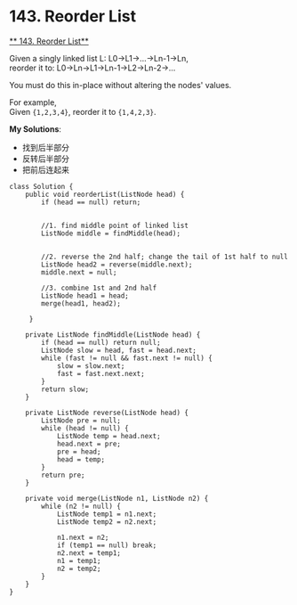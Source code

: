 # 143. Reorder List

[** 143. Reorder List**](https://leetcode.com/problems/reorder-list/description/)

Given a singly linked list L: L0→L1→…→Ln-1→Ln,  
reorder it to: L0→Ln→L1→Ln-1→L2→Ln-2→…

You must do this in-place without altering the nodes' values.

For example,  
Given `{1,2,3,4}`, reorder it to `{1,4,2,3}`.

**My Solutions**:

* 找到后半部分
* 反转后半部分
* 把前后连起来

```text
class Solution {
    public void reorderList(ListNode head) {
        if (head == null) return;
        
        
        //1. find middle point of linked list
        ListNode middle = findMiddle(head);
        
        
        //2. reverse the 2nd half; change the tail of 1st half to null
        ListNode head2 = reverse(middle.next);
        middle.next = null;
        
        //3. combine 1st and 2nd half
        ListNode head1 = head;
        merge(head1, head2);
        
     }
    
    private ListNode findMiddle(ListNode head) {
        if (head == null) return null;
        ListNode slow = head, fast = head.next; 
        while (fast != null && fast.next != null) {
            slow = slow.next;
            fast = fast.next.next;
        }
        return slow;
    }
    
    private ListNode reverse(ListNode head) {
        ListNode pre = null;
        while (head != null) {
            ListNode temp = head.next;
            head.next = pre;
            pre = head;
            head = temp;
        }
        return pre;
    }
    
    private void merge(ListNode n1, ListNode n2) {
        while (n2 != null) {
            ListNode temp1 = n1.next;
            ListNode temp2 = n2.next;
            
            n1.next = n2;
            if (temp1 == null) break;
            n2.next = temp1;
            n1 = temp1;
            n2 = temp2;
        }
    }
}
```



